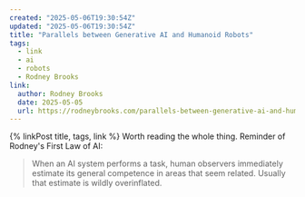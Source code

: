 ```yaml
---
created: "2025-05-06T19:30:54Z"
updated: "2025-05-06T19:30:54Z"
title: "Parallels between Generative AI and Humanoid Robots"
tags:
  - link
  - ai
  - robots
  - Rodney Brooks
link:
  author: Rodney Brooks
  date: 2025-05-05
  url: https://rodneybrooks.com/parallels-between-generative-ai-and-humanoid-robots/
---
```


{% linkPost title, tags, link %} Worth reading the whole thing. Reminder of Rodney's First Law of AI:

> When an AI system performs a task, human observers immediately estimate its general competence in areas that seem related. Usually that estimate is wildly overinflated.
